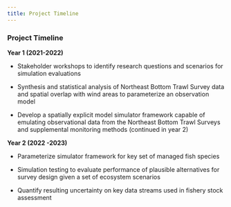 ```yaml
---
title: Project Timeline
---
```


### Project Timeline

**Year 1 (2021-2022)**

-   Stakeholder workshops to identify research questions and scenarios for simulation evaluations

-   Synthesis and statistical analysis of Northeast Bottom Trawl Survey data and spatial overlap with wind areas to parameterize an observation model

-   Develop a spatially explicit model simulator framework capable of emulating observational data from the Northeast Bottom Trawl Surveys and supplemental monitoring methods (continued in year 2)

**Year 2 (2022 -2023)**

-   Parameterize simulator framework for key set of managed fish species

-   Simulation testing to evaluate performance of plausible alternatives for survey design given a set of ecosystem scenarios

-   Quantify resulting uncertainty on key data streams used in fishery stock assessment
